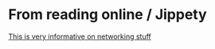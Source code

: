 # From reading online / Jippety 
 [This is very informative on networking stuff](https://developer.valvesoftware.com/wiki/Source_Multiplayer_Networking)
